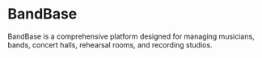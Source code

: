# BandBase
BandBase is a comprehensive platform designed for managing musicians, bands, concert halls, rehearsal rooms, and recording studios. 

